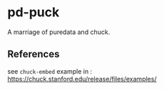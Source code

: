 # pd-puck

A marriage of puredata and chuck.






## References

see `chuck-embed` example in : <https://chuck.stanford.edu/release/files/examples/>